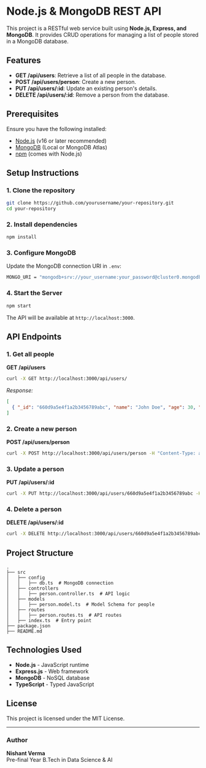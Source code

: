 # Node.js & MongoDB REST API

This project is a RESTful web service built using **Node.js, Express, and MongoDB**. It provides CRUD operations for managing a list of people stored in a MongoDB database.

## Features
- **GET /api/users**: Retrieve a list of all people in the database.
- **POST /api/users/person**: Create a new person.
- **PUT /api/users/:id**: Update an existing person's details.
- **DELETE /api/users/:id**: Remove a person from the database.

## Prerequisites
Ensure you have the following installed:
- [Node.js](https://nodejs.org/) (v16 or later recommended)
- [MongoDB](https://www.mongodb.com/) (Local or MongoDB Atlas)
- [npm](https://www.npmjs.com/) (comes with Node.js)

## Setup Instructions

### 1. Clone the repository
```sh
git clone https://github.com/yourusername/your-repository.git
cd your-repository
```

### 2. Install dependencies
```sh
npm install
```

### 3. Configure MongoDB
Update the MongoDB connection URI in `.env`:
```sh
MONGO_URI = "mongodb+srv://your_username:your_password@cluster0.mongodb.net/your_database?retryWrites=true&w=majority";
```

### 4. Start the Server
```sh
npm start
```
The API will be available at `http://localhost:3000`.

## API Endpoints
### 1. Get all people
**GET /api/users**
```sh
curl -X GET http://localhost:3000/api/users/
```
_Response:_
```json
[
  { "_id": "660d9a5e4f1a2b3456789abc", "name": "John Doe", "age": 30, "gender": "Male", "mobile": "1234567890" }
]
```

### 2. Create a new person
**POST /api/users/person**
```sh
curl -X POST http://localhost:3000/api/users/person -H "Content-Type: application/json" -d '{"name": "Jane Doe", "age": 28, "gender": "Female", "mobile": "9876543210"}'
```

### 3. Update a person
**PUT /api/users/:id**
```sh
curl -X PUT http://localhost:3000/api/users/660d9a5e4f1a2b3456789abc -H "Content-Type: application/json" -d '{"name": "John Smith", "age": 32}'
```

### 4. Delete a person
**DELETE /api/users/:id**
```sh
curl -X DELETE http://localhost:3000/api/users/660d9a5e4f1a2b3456789abc
```

## Project Structure
```
.
├── src
│   ├── config
│   │   ├── db.ts  # MongoDB connection
│   ├── controllers
│   │   ├── person.controller.ts  # API logic
│   ├── models
│   │   ├── person.model.ts  # Model Schema for people
│   ├── routes
│   │   ├── person.routes.ts  # API routes
│   ├── index.ts  # Entry point
├── package.json
├── README.md
```

## Technologies Used
- **Node.js** - JavaScript runtime
- **Express.js** - Web framework
- **MongoDB** - NoSQL database
- **TypeScript** - Typed JavaScript

## License
This project is licensed under the MIT License.

---
### Author
**Nishant Verma**  
Pre-final Year B.Tech in Data Science & AI


